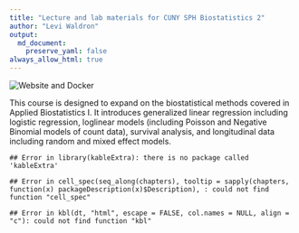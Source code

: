 ```yaml
---
title: "Lecture and lab materials for CUNY SPH Biostatistics 2"
author: "Levi Waldron"
output: 
  md_document:
    preserve_yaml: false
always_allow_html: true
---
```




<!-- badges: start -->
![Website and Docker](https://github.com/waldronbios2/cunybios2/workflows/Website%20and%20Docker/badge.svg)
<!-- badges: end -->

This course is designed to expand on the biostatistical methods
covered in Applied Biostatistics I. It introduces generalized linear
regression including logistic regression, loglinear models (including
Poisson and Negative Binomial models of count data), survival
analysis, and longitudinal data including random and mixed effect
models.


```
## Error in library(kableExtra): there is no package called 'kableExtra'
```

```
## Error in cell_spec(seq_along(chapters), tooltip = sapply(chapters, function(x) packageDescription(x)$Description), : could not find function "cell_spec"
```

```
## Error in kbl(dt, "html", escape = FALSE, col.names = NULL, align = "c"): could not find function "kbl"
```
